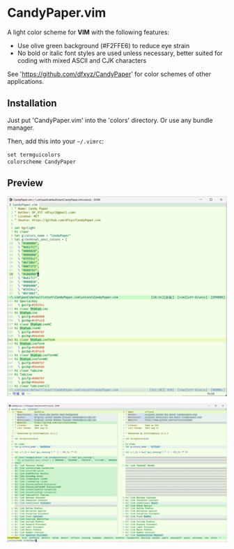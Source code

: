 CandyPaper.vim
================================================

A light color scheme for **VIM** with the following features:
* Use olive green background (#F2FFE6) to reduce eye strain
* No bold or italic font styles are used unless necessary, better suited for coding with mixed ASCII and CJK characters

See 'https://github.com/dfxyz/CandyPaper' for color schemes of other applications.

## Installation

Just put 'CandyPaper.vim' into the 'colors' directory. Or use any bundle manager.

Then, add this into your `~/.vimrc`:

```VimL
set termguicolors
colorscheme CandyPaper
```

## Preview

![Example1](https://raw.githubusercontent.com/dfxyz/CandyPaper/master/screenshots/vim1.png)

![Example1](https://raw.githubusercontent.com/dfxyz/CandyPaper/master/screenshots/vim2.png)
